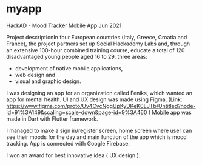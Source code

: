 # myapp
HackAD - Mood Tracker Mobile App
Jun 2021

Project descriptionIn four European countries (Italy, Greece, Croatia and France), the project partners set up Social Hackademy Labs and, through an extensive 100-hour combined training course, educate a total of 120 disadvantaged young people aged 16 to 29. three areas:
- development of native mobile applications,
- web design and
- visual and graphic design.

I was designing an app for an organization called Feniks, which wanted an app for mental health.
UI and UX design was made using Figma,
(Link: https://www.figma.com/proto/Uv4CvcNggUpKyDKeK0EJTb/Untitled?node-id=91%3A149&scaling=scale-down&page-id=9%3A460 )
Mobile app was made in Dart with Flutter framework.


I managed to make a sign in/register screen, home screen where user can see their moods for the day and main function of the app which is mood tracking. App is connected with Google Firebase.

I won an award for best innovative idea ( UX design ).
